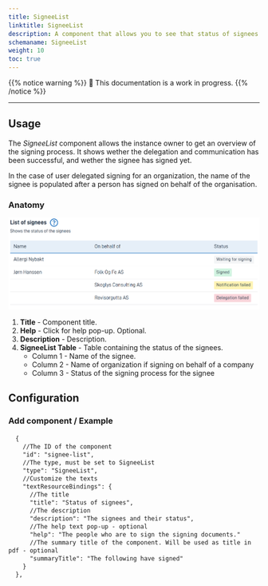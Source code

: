 ```yaml
---
title: SigneeList
linktitle: SigneeList
description: A component that allows you to see that status of signees
schemaname: SigneeList 
weight: 10 
toc: true
---
```


{{% notice warning %}}
🚧 This documentation is a work in progress.
{{% /notice %}}

---

## Usage

The *SigneeList* component allows the instance owner to get an overview of the signing process. It shows wether the delegation and
communication has been successful, and wether the signee has signed yet. 

In the case of user delegated signing for an organization, the name of the signee is populated after a person has signed
on behalf of the organisation.

### Anatomy

![SigneeList anatomy](signeelist-anatomy-en.png "SigneeList statuses")

1. **Title** - Component title.
2. **Help** - Click for help pop-up. Optional.
3. **Description** - Description.
4. **SigneeList Table** - Table containing the status of the signees.
    * Column 1 - Name of the signee.
    * Column 2 - Name of organization if signing on behalf of a company
    * Column 3 - Status of the signing process for the signee

## Configuration

### Add component / Example

      {
        //The ID of the component
        "id": "signee-list", 
        //The type, must be set to SigneeList
        "type": "SigneeList",
        //Customize the texts
        "textResourceBindings": {
          //The title
          "title": "Status of signees",
          //The description
          "description": "The signees and their status",
          //The help text pop-up - optional
          "help": "The people who are to sign the signing documents."
          //The summary title of the component. Will be used as title in pdf - optional
          "summaryTitle": "The following have signed"
        }
      },